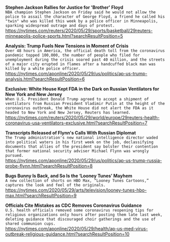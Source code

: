 **Stephen Jackson Rallies for Justice for 'Brother' Floyd**\
`NBA champion Stephen Jackson on Friday said he would not allow the police to assail the character of George Floyd, a friend he called his "twin" who was killed this week by a police officer in Minneapolis, sparking widespread outrage and days of protest. `\
https://nytimes.com/reuters/2020/05/29/sports/basketball/29reuters-minneapolis-police-sports.html?searchResultPosition=5

**Analysis: Trump Fuels New Tensions in Moment of Crisis**\
`Over 48 hours in America, the official death toll from the coronavirus pandemic topped 100,000, the number of people who filed for unemployment during the crisis soared past 40 million, and the streets of a major city erupted in flames after a handcuffed black man was killed by a white police officer.`\
https://nytimes.com/aponline/2020/05/29/us/politics/ap-us-trump-analysis.html?searchResultPosition=6

**Exclusive: White House Kept FDA in the Dark on Russian Ventilators for New York and New Jersey**\
`When U.S. President Donald Trump agreed to accept a shipment of ventilators from Russian President Vladimir Putin at the height of the coronavirus outbreak, the White House did not alert the FDA as it headed to New York and New Jersey, Reuters has learned.`\
https://nytimes.com/reuters/2020/05/29/world/europe/29reuters-health-coronavirus-usa-ventilators-exclusive.html?searchResultPosition=7

**Transcripts Released of Flynn's Calls With Russian Diplomat**\
`The Trump administration's new national intelligence director waded into political waters in his first week on the job, declassifying documents that allies of the president say bolster their contention that former national security adviser Michael Flynn was wrongly pursued.`\
https://nytimes.com/aponline/2020/05/29/us/politics/ap-us-trump-russia-probe-flynn.html?searchResultPosition=8

**Bugs Bunny Is Back, and So Is the ‘Looney Tunes’ Mayhem**\
`A new collection of shorts on HBO Max, “Looney Tunes Cartoons,” captures the look and feel of the originals.`\
https://nytimes.com/2020/05/29/arts/television/looney-tunes-hbo-max.html?searchResultPosition=9

**Officials Cite Mistakes as CDC Removes Coronavirus Guidance**\
`U.S. health officials removed some coronavirus reopening tips for religious organizations only hours after posting them late last week, deleting guidance that discouraged choir gatherings and the use of shared communion cups.`\
https://nytimes.com/aponline/2020/05/29/health/ap-us-med-virus-outbreak-religious-guidance.html?searchResultPosition=10

